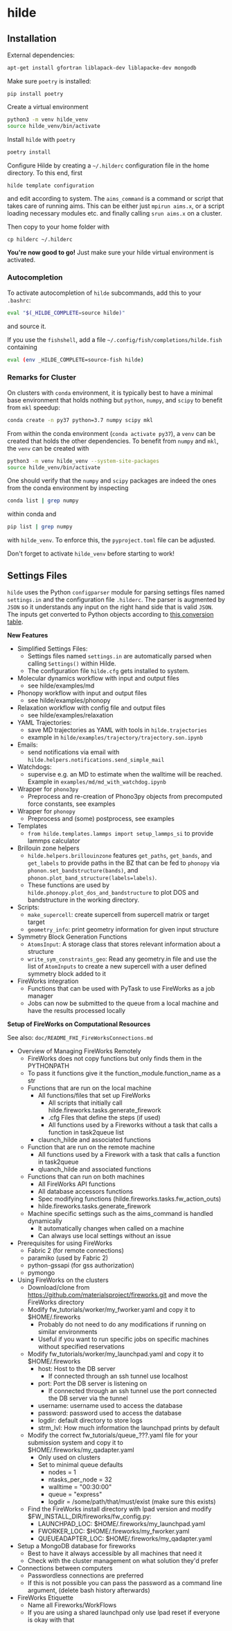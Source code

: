hilde
===
## Installation

External dependencies:

```bash
apt-get install gfortran liblapack-dev liblapacke-dev mongodb
```

Make sure `poetry` is installed:
```
pip install poetry
```

Create a virtual environment
```bash
python3 -m venv hilde_venv
source hilde_venv/bin/activate
```

Install `hilde` with `poetry`
```bash
poetry install
```

Configure Hilde by creating a `~/.hilderc` configuration file in the home directory. To this end, first

```
hilde template configuration
```

and edit according to system. The `aims_command` is a command or script that takes care
of running aims. This can be either just `mpirun aims.x`, or a script loading necessary
modules etc. and finally calling `srun aims.x` on a cluster.

Then copy to your home folder with 
```
cp hilderc ~/.hilderc
```

**You're now good to go!** Just make sure your hilde virtual environment is activated.

### Autocompletion
To activate autocompletion of `hilde` subcommands, add this to your `.bashrc`:
```bash
eval "$(_HILDE_COMPLETE=source hilde)"
```
and source it.

If you use the `fishshell`, add a file `~/.config/fish/completions/hilde.fish` containing
```bash
eval (env _HILDE_COMPLETE=source-fish hilde)
```

### Remarks for Cluster
On clusters with `conda` environment, it is typically best to have a minimal base
environment that holds nothing but `python`, `numpy`, and `scipy` to benefit from `mkl`
speedup:
```bash
conda create -n py37 python=3.7 numpy scipy mkl
```
From within the conda environment (`conda activate py37`), a `venv` can be created that
holds the other dependencies. To benefit from `numpy` and `mkl`, the `venv` can be
created with
```bash
python3 -m venv hilde_venv --system-site-packages
source hilde_venv/bin/activate
```
One should verify that the `numpy` and `scipy` packages are indeed the ones from the
conda environment by inspecting 
```bash
conda list | grep numpy
```
 within conda and
```bash
pip list | grep numpy
```
with `hilde_venv`. To enforce this, the `pyproject.toml` file
can be adjusted.

Don't forget to activate `hilde_venv` before starting to work!

## Settings Files

`hilde` uses the Python `configparser` module for parsing settings files named
`settings.in` and the configuration file `.hilderc`. The
parser is augmented by `JSON` so it understands any input on the right hand side that is
valid `JSON`. The inputs get converted to Python objects according to [this conversion
table](https://realpython.com/python-json/#serializing-json).

**New Features**
* Simplified Settings Files:
  * Settings files named `settings.in` are automatically parsed when calling
    `Settings()` within Hilde.
  * The configuration file `hilde.cfg` gets installed to system.
* Molecular dynamics workflow with input and output files
  * see hilde/examples/md
* Phonopy workflow with input and output files
  * see hilde/examples/phonopy
* Relaxation workflow with config file and output files
  * see hilde/examples/relaxation
* YAML Trajectories:
  * save MD trajectories as YAML with tools in `hilde.trajectories`
  * example in `hilde/examples/trajectory/trajectory.son.ipynb`
* Emails:
  * send notifications via email with `hilde.helpers.notifications.send_simple_mail`
* Watchdogs:
  * supervise e.g. an MD to estimate when the walltime will be reached.
    Example in `examples/md/md_with_watchdog.ipynb`
* Wrapper for `phono3py`
  * Preprocess and re-creation of Phono3py objects from precomputed force
  constants, see examples
* Wrapper for `phonopy`
  * Preprocess and (some) postprocess, see examples
* Templates
  * `from hilde.templates.lammps import setup_lammps_si` to provide lammps calculator
* Brillouin zone helpers
  * `hilde.helpers.brillouinzone` features `get_paths`, `get_bands`, and
  `get_labels` to provide paths in the BZ that can be fed to `phonopy` via
  `phonon.set_bandstructure(bands)`, and
  `phonon.plot_band_structure(labels=labels)`.
  * These functions are used by `hilde.phonopy.plot_dos_and_bandstructure` to
  plot DOS and bandstructure in the working directory.
* Scripts:
  * `make_supercell`: create supercell from supercell matrix or
  target target
  * `geometry_info`: print geometry information for given input
  structure
* Symmetry Block Generation Functions
  * `AtomsInput`: A storage class that stores relevant information about a structure
  * `write_sym_constraints_geo`: Read any geometry.in file and use the list of `AtomInputs`
  to create a new supercell with a user defined symmetry block added to it
* FireWorks integration
  * Functions that can be used with PyTask to use FireWorks as a job manager
  * Jobs can now be submitted to the queue from a local machine and have the results processed locally


**Setup of FireWorks on Computational Resources**

See also: `doc/README_FHI_FireWorksConnections.md`
* Overview of Managing FireWorks Remotely
  * FireWorks does not copy functions but only finds them in the PYTHONPATH
  * To pass it functions give it the function_module.function_name as a str
  * Functions that are run on the local machine
    * All functions/files that set up FireWorks
      * All scripts that initially call hilde.fireworks.tasks.generate_firework
      * .cfg Files that define the steps (if used)
      * All functions used by a Fireworks without a task that calls a function in task2queue list
    * claunch_hilde and associated functions
  * Function that are run on the remote machine
    * All functions used by a Firework with a task that calls a function in task2queue
    * qluanch_hilde and associated functions
  * Functions that can run on both machines
    * All FireWorks API functions
    * All database accessors functions
    * Spec modifying functions (hilde.fireworks.tasks.fw_action_outs)
    * hilde.fireworks.tasks.generate_firework
  * Machine specific settings such as the aims_command is handled dynamically
    * It automatically changes when called on a machine
    * Can always use local settings without an issue
* Prerequisites for using FireWorks
  * Fabric 2 (for remote connections)
  * paramiko (used by Fabric 2)
  * python-gssapi (for gss authorization)
  * pymongo
* Using FireWorks on the clusters
  * Download/clone from https://github.com/materialsproject/fireworks.git and move the FireWorks directory
  * Modify fw\_tutorials/worker/my\_fworker.yaml and copy it to $HOME/.fireworks
    * Probably do not need to do any modifications if running on similar environments
    * Useful if you want to run specific jobs on specific machines without specified reservations
  * Modify fw\_tutorials/worker/my\_launchpad.yaml and copy it to $HOME/.fireworks
    * host: Host to the DB server
      * If connected through an ssh tunnel use localhost
    * port: Port the DB server is listening on
      * If connected through an ssh tunnel use the port connected the DB server via the tunnel
    * username: username used to access the database
    * password: password used to access the database
    * logdir: default directory to store logs
    * strm_lvl: How much information the launchpad prints by default
  * Modify the correct fw\_tutorials/queue\_???.yaml file for your submission system and copy it to $HOME/.fireworks/my\_qadapter.yaml
    * Only used on clusters
    * Set to minimal queue defaults
      * nodes = 1
      * ntasks_per_node = 32
      * walltime = "00:30:00"
      * queue = "express"
      * logdir = /some/path/that/must/exist (make sure this exists)
  * Find the FireWorks install directory with lpad version and modify
    $FW_INSTALL_DIR/fireworks/fw_config.py:
    * LAUNCHPAD_LOC: $HOME/.fireworks/my_launchpad.yaml
    * FWORKER_LOC: $HOME/.fireworks/my_fworker.yaml
    * QUEUEADAPTER_LOC: $HOME/.fireworks/my_qadapter.yaml
* Setup a MongoDB database for fireworks
  * Best to have it always accessible by all machines that need it
  * Check with the cluster management on what solution they'd prefer
* Connections between computers
  * Passwordless connections are preferred
  * If this is not possible you can pass the password as a command line argument, (delete
    bash history afterwards)
* FireWorks Etiquette
  * Name all Fireworks/WorkFlows
  * If you are using a shared launchpad only use lpad reset if everyone is okay with that
